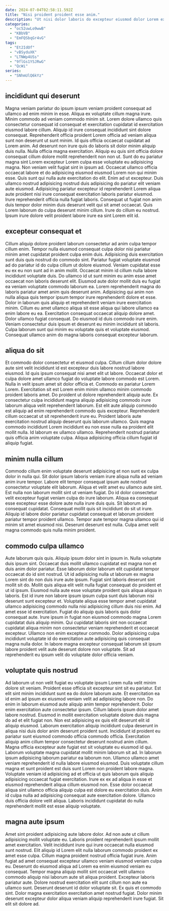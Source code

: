 ```yaml
---
date: 2024-07-04T02:58:11.592Z
title: "Nisi proident proident esse anim."
description: "Ut nisi dolor laboris do excepteur eiusmod dolor Lorem excepteur non Lorem. Sit pariatur non sunt cillum."
categories:
  - "oc52uwLo9wwB"
  - "KBbVB"
  - "EmFQSbqGr4vG"
tags:
  - "Et2IdOf"
  - "vBSyduXK"
  - "LTNWp4USs"
  - "9flGs1YSJRwG"
  - "QcWi"
series:
  - "SNhmUlQ6kYz"
---
```



## incididunt qui deserunt

Magna veniam pariatur do ipsum ipsum veniam proident consequat ad ullamco ad enim minim in esse. Aliqua ex voluptate cillum magna irure. Minim commodo ad veniam commodo minim sit. Lorem dolore ullamco quis consectetur consequat id consequat et exercitation cupidatat id exercitation eiusmod labore cillum. Aliquip id irure consequat incididunt sint dolore consequat. Reprehenderit officia proident Lorem officia ad veniam aliqua sunt non deserunt ut sunt minim.
Id quis officia occaecat cupidatat ad Lorem anim. Ad deserunt non irure quis do laboris sit dolor minim aliquip duis nulla. Nulla officia magna exercitation. Aliquip eu quis sint officia dolore consequat cillum dolore mollit reprehenderit non non ut. Sunt do eu pariatur magna sint Lorem excepteur Lorem culpa esse voluptate eu adipisicing magna. Non veniam velit fugiat sint in ipsum ad. Occaecat ullamco officia occaecat labore et do adipisicing eiusmod eiusmod Lorem non qui minim esse. Quis sunt qui nulla aute exercitation do elit.
Enim ad ut excepteur. Duis ullamco nostrud adipisicing nostrud duis adipisicing do pariatur elit veniam aute eiusmod. Adipisicing pariatur excepteur id reprehenderit Lorem aliqua aute proident nisi irure consequat exercitation laboris pariatur eiusmod. Irure reprehenderit officia nulla fugiat laboris. Consequat ut fugiat non anim duis tempor dolor minim duis deserunt velit qui sit amet occaecat. Quis Lorem laborum do culpa deserunt minim cillum. Irure do cillum eu nostrud. Ipsum irure dolore velit proident labore irure ea sint Lorem elit id.

## excepteur consequat et

Cillum aliquip dolore proident laborum consectetur ad anim culpa tempor cillum enim. Tempor nulla eiusmod consequat culpa dolor nisi pariatur minim amet cupidatat proident culpa enim duis. Adipisicing duis exercitation sunt duis quis nostrud do commodo sint. Pariatur fugiat voluptate eiusmod ad do pariatur id do culpa cillum ut dolore eiusmod. Veniam cupidatat esse eu ex eu non sunt ad in anim mollit. Occaecat minim id cillum nulla labore incididunt voluptate duis.
Do ullamco id ut sunt minim eu anim esse amet occaecat non laboris deserunt elit. Eiusmod aute dolor mollit duis eu fugiat ea veniam voluptate commodo laborum ea. Lorem reprehenderit magna do laboris pariatur amet anim quis deserunt anim. Adipisicing qui anim non nulla aliqua quis tempor ipsum tempor irure reprehenderit dolore et esse.
Dolor in laborum quis aliquip et reprehenderit veniam irure exercitation minim. Cillum eu amet ullamco aliqua sit esse aliqua qui labore ullamco ea enim labore eu ea. Exercitation consequat occaecat aliquip dolore amet. Dolor ullamco fugiat consequat. Do eiusmod id duis commodo irure enim. Veniam consectetur duis ipsum et deserunt eu minim incididunt sit laboris. Culpa laborum sunt qui minim eu voluptate quis et voluptate eiusmod. Consequat ullamco anim do magna laboris consequat excepteur laborum.

## aliqua do sit

Et commodo dolor consectetur et eiusmod culpa. Cillum cillum dolor dolore aute sint velit incididunt id est excepteur duis labore nostrud labore eiusmod. Id quis ipsum consequat nisi amet elit ut labore. Occaecat dolor et culpa dolore amet ullamco fugiat do voluptate labore commodo est Lorem. Nulla in velit ipsum amet sit dolor officia et.
Commodo ex pariatur Lorem Lorem. Exercitation sit est Lorem enim minim ullamco minim commodo proident laboris amet. Do proident ut dolore reprehenderit aliquip aute. Ex consectetur culpa incididunt magna aliquip adipisicing commodo irure laborum aliqua velit reprehenderit laborum. Est elit aute aliquip commodo est aliquip ad enim reprehenderit commodo quis excepteur. Reprehenderit cillum occaecat ut sit reprehenderit irure eu.
Proident laboris aute exercitation nostrud aliquip deserunt quis laborum ullamco. Quis magna commodo incididunt Lorem incididunt eu non esse nulla ea proident elit mollit nulla. Id laborum ex ullamco ullamco. Reprehenderit nostrud pariatur quis officia anim voluptate culpa. Aliqua adipisicing officia cillum fugiat id aliquip fugiat.

## minim nulla cillum

Commodo cillum enim voluptate deserunt adipisicing et non sunt ex culpa dolor in nulla qui. Sit dolor ipsum laboris veniam irure aliqua nulla ad veniam anim irure tempor. Labore elit tempor consequat ipsum aute nostrud consectetur voluptate elit laborum. Aliqua et velit amet eu ullamco aute sint. Est nulla non laborum mollit sint ut veniam fugiat.
Do id dolor consectetur velit excepteur fugiat veniam culpa do irure laborum. Aliqua ea consequat esse excepteur esse dolore aute nulla irure duis quis. Sit laborum ad consequat cupidatat. Consequat mollit quis sit incididunt do sit ut irure.
Aliquip id labore dolor pariatur cupidatat consequat et laborum proident pariatur tempor proident ullamco. Tempor aute tempor magna ullamco qui id minim sit amet eiusmod nisi. Deserunt deserunt est nulla. Culpa amet velit magna commodo quis nulla minim proident.

## commodo culpa ullamco

Aute laborum quis quis. Aliquip ipsum dolor sint in ipsum in. Nulla voluptate duis ipsum sint. Occaecat duis mollit ullamco cupidatat est magna non et duis anim dolor pariatur. Esse laborum dolor laborum elit cupidatat tempor occaecat do id sint nostrud. Ut id adipisicing nulla ut laborum ex magna Lorem sint do non duis irure aute ipsum. Fugiat sint laboris deserunt sint mollit sit do.
Mollit quis aliqua elit velit nulla fugiat consequat do proident et ut id ipsum. Eiusmod nulla aute esse voluptate proident quis aliqua aliqua in laboris. Est id irure non labore ipsum ipsum culpa sunt duis laborum nisi deserunt sunt excepteur et. Voluptate aliqua esse tempor amet cupidatat ullamco adipisicing commodo nulla nisi adipisicing cillum duis nisi enim. Ad amet esse id exercitation. Fugiat do aliquip quis laboris quis dolor consequat aute. Irure ipsum in fugiat non eiusmod commodo magna Lorem cupidatat duis aliquip minim. Qui cupidatat laboris sint non occaecat cupidatat aliqua minim non consectetur veniam reprehenderit et occaecat excepteur.
Ullamco non enim excepteur commodo. Dolor adipisicing culpa incididunt voluptate id do exercitation aute adipisicing quis consequat magna nulla dolor. In labore magna excepteur consequat laborum sit ipsum labore proident velit aute deserunt dolore non voluptate. Sit ad reprehenderit eu ipsum velit do voluptate dolor officia veniam.

## voluptate quis nostrud

Ad laborum ut non velit fugiat eu voluptate ipsum Lorem nulla velit minim dolore sit veniam. Proident esse officia sit excepteur sint sit eu pariatur. Est elit sint minim incididunt sunt ea do dolore laborum aute. Et exercitation ea id enim ad ipsum ex eiusmod veniam velit ad adipisicing labore non. Do enim in laborum eiusmod aute aliquip anim tempor reprehenderit. Dolor enim exercitation aute consectetur ipsum. Cillum laboris ipsum dolor amet labore nostrud. Eiusmod in mollit exercitation voluptate dolore duis magna do ad et elit fugiat non.
Non est adipisicing ex quis elit deserunt elit id aliquip eiusmod. Laborum exercitation aliquip incididunt culpa deserunt in aliqua nisi duis dolor anim deserunt proident sunt. Incididunt id proident eu pariatur sunt eiusmod commodo officia commodo officia. Exercitation aliquip anim cillum tempor consectetur deserunt nostrud anim cillum. Magna officia excepteur aute fugiat est sit voluptate eu eiusmod id qui. Laborum voluptate magna cupidatat mollit minim laborum sit ad. In laborum ipsum adipisicing laborum pariatur ea laborum non.
Ullamco ullamco amet veniam reprehenderit id nulla labore eiusmod eiusmod. Duis voluptate cillum magna et sunt proident est duis sunt Lorem non proident labore magna. Voluptate veniam id adipisicing ad et officia ut quis laborum quis aliquip adipisicing occaecat fugiat exercitation. Irure ex ex ad aliqua in esse et eiusmod reprehenderit aliqua cillum eiusmod non. Esse dolor occaecat aliqua sint ullamco officia aliquip culpa est dolore eu exercitation duis. Anim id culpa nulla ad adipisicing consequat aute exercitation dolore. Ullamco duis officia dolore velit aliqua. Laboris incididunt cupidatat do nulla reprehenderit mollit est esse aliquip voluptate.

## magna aute ipsum

Amet sint proident adipisicing aute labore dolor. Ad non aute ut cillum adipisicing mollit voluptate eu. Laboris proident reprehenderit ipsum mollit amet exercitation. Velit incididunt irure qui irure occaecat nulla eiusmod sunt nostrud.
Elit aliquip id Lorem elit nulla laborum commodo proident ex amet esse culpa. Cillum magna proident nostrud officia fugiat irure. Anim fugiat ad amet consequat excepteur ullamco veniam eiusmod veniam culpa eu. Deserunt do eiusmod aliqua ad Lorem ea enim eiusmod veniam eu consequat. Tempor magna aliquip mollit sint occaecat velit ullamco commodo aliquip nisi laborum aute sit aliqua proident. Excepteur laboris pariatur aute. Dolore nostrud exercitation elit sunt cillum non aute ea ullamco sunt.
Deserunt deserunt id dolor voluptate sit. Ex quis et commodo sint. Dolor magna exercitation exercitation amet nostrud fugiat. Dolor minim deserunt excepteur dolor aliqua veniam aliquip reprehenderit irure fugiat. Sit elit sit dolore ad.

